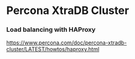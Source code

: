 # Percona XtraDB Cluster

### Load balancing with HAProxy
https://www.percona.com/doc/percona-xtradb-cluster/LATEST/howtos/haproxy.html
